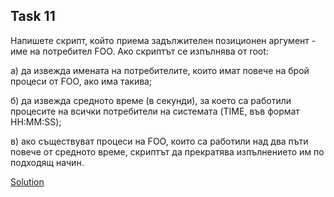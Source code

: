 ## Task 11

Напишете скрипт, който приема задължителен позиционен аргумент - име на потребител FOO. Ако скриптът се изпълнява от root:

а) да извежда имената на потребителите, които имат повече на брой процеси от FOO, ако има такива;

б) да извежда средното време (в секунди), за което са работили процесите на всички потребители на системата (TIME, във формат
HH:MM:SS);

в) ако съществуват процеси на FOO, които са работили над два пъти повече от средното време, скриптът да прекратява изпълнението
им по подходящ начин.

[Solution](https://github.com/Svetlin12/Linux-Shell-and-C-files/blob/master/FMITasks/Task11-Solution.sh)
